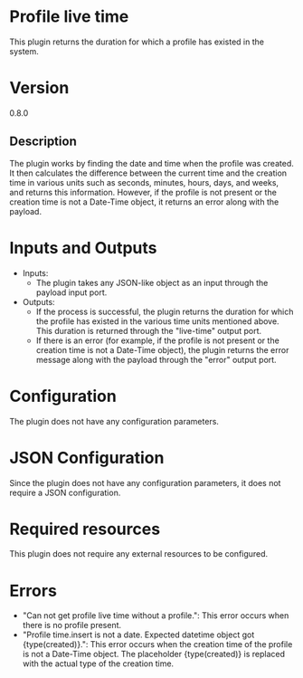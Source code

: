 # Profile live time

This plugin returns the duration for which a profile has existed in the system.

# Version

0.8.0

## Description

The plugin works by finding the date and time when the profile was created. It then calculates the difference between
the current time and the creation time in various units such as seconds, minutes, hours, days, and weeks, and returns
this information. However, if the profile is not present or the creation time is not a Date-Time object, it returns an
error along with the payload.

# Inputs and Outputs

- Inputs:
    + The plugin takes any JSON-like object as an input through the payload input port.
- Outputs:
    + If the process is successful, the plugin returns the duration for which the profile has existed in the various
      time units mentioned above. This duration is returned through the "live-time" output port.
    + If there is an error (for example, if the profile is not present or the creation time is not a Date-Time object),
      the plugin returns the error message along with the payload through the "error" output port.

# Configuration

The plugin does not have any configuration parameters.

# JSON Configuration

Since the plugin does not have any configuration parameters, it does not require a JSON configuration.

# Required resources

This plugin does not require any external resources to be configured.

# Errors

- "Can not get profile live time without a profile.": This error occurs when there is no profile present.
- "Profile time.insert is not a date. Expected datetime object got {type(created)}.": This error occurs when the
  creation time of the profile is not a Date-Time object. The placeholder {type(created)} is replaced with the actual
  type of the creation time.